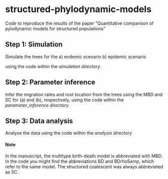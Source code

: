 # structured-phylodynamic-models
Code to reproduce the results of the paper "Quantitative comparison of pylodynamic models for structured populations"

## Step 1: Simulation

Simulate the trees for the
a) endemic scenario 
b) epidemic scenario

using the code within the *simulation directory*.

## Step 2: Parameter inference

Infer the migration rates and root location from the trees using the MBD and SC for (a) and (b), respectively, using the code within the *parameter_inference directory*.

## Step 3: Data analysis
Analyse the data using the code within the *analysis directory*


#### Note
In the manuscript, the multitype birth-death model is abbreviated with MBD. In the code you might find the abbreviations BD and BDrhoSamp, which refer to the same model. The structured coalescent was always abbreviated as SC.

